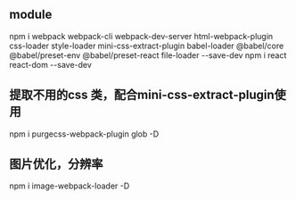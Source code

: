 
## module
npm i webpack webpack-cli webpack-dev-server html-webpack-plugin css-loader style-loader mini-css-extract-plugin babel-loader @babel/core @babel/preset-env @babel/preset-react file-loader --save-dev
npm i react react-dom --save-dev

## 提取不用的css 类，配合mini-css-extract-plugin使用
npm i purgecss-webpack-plugin glob -D

## 图片优化，分辨率
npm i image-webpack-loader -D